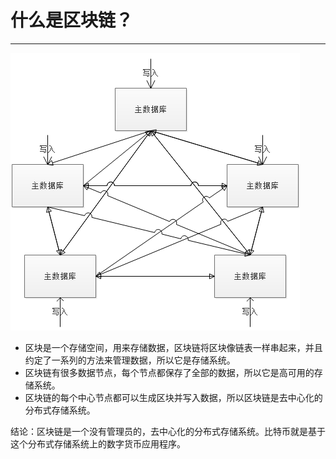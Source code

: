 # 什么是区块链？

---

![](/assets/004.png)

* 区块是一个存储空间，用来存储数据，区块链将区块像链表一样串起来，并且约定了一系列的方法来管理数据，所以它是存储系统。
* 区块链有很多数据节点，每个节点都保存了全部的数据，所以它是高可用的存储系统。
* 区块链的每个中心节点都可以生成区块并写入数据，所以区块链是去中心化的分布式存储系统。

结论：区块链是一个没有管理员的，去中心化的分布式存储系统。比特币就是基于这个分布式存储系统上的数字货币应用程序。